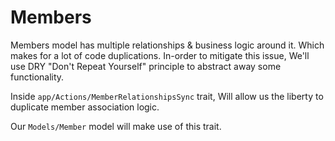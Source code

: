 # Members
Members model has multiple relationships & business logic around it. Which makes for a lot of code duplications. In-order to mitigate this issue, We'll use DRY  "Don't Repeat Yourself" principle to abstract away some functionality.

Inside `app/Actions/MemberRelationshipsSync` trait, Will allow us the liberty to duplicate member association logic.

Our `Models/Member` model will make use of this trait.